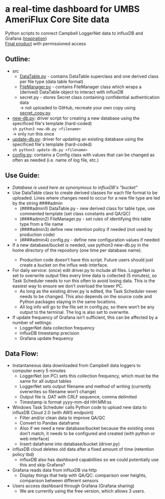 # a real-time dashboard for UMBS AmeriFlux Core Site data
Python scripts to connect Campbell LoggerNet data to influxDB and Grafana 
([inspiration](https://ameriflux.lbl.gov/real-time-data-view-using-influxdb-and-grafana/))    
[Final product](https://umbsflux.grafana.net/d/VyqSwgR7k/umbs-ameriflux-stats?orgId=1&theme=dark) with permissioned access


## Outline:  
- src
    - [DataTable.py](src/DataTable.py) - contains DataTable superclass and one derived class per file type (data table format)
    - [FileManager.py](src/FileManager.py) - contains FileManager class which wraps a (derived) DataTable object to interact with influxDB
    - secret.py - stores Secret class containing confidential authentication data  
        &#8594; not uploaded to GitHub, recreate your own copy using [secret_copy.py](src/secret_copy.py)
- [new-db.py](new-db.py): driver script for creating a new database using the specificed file's template (hard-coded)  
    ```sh python3 new-db.py <filename> ```  
    &#8594; only run this once
- [update-db.py](update-db.py): driver for updating an existing database using the specificed file's template (hard-coded)  
    ```sh python3 update-db.py <filename> ```
- [config.py](config.py): contains a Config class with values that can be changed as often as needed (i.e. name of log file, etc.)


## Use Guide:
- *Database is used here as synonymous to influxDB's "bucket"*
- Use DataTable class to create derived classes for each file format to be uploaded. Lines where changes need to occur for a new file type are led by the string ####admin  
    - (####admin1) DataTable.py - new derived class for table type, use commented template (set class constants and QA/QC)
    - (####admin2) FileManager.py - set rules of identifying this table type from a file name
    - (####admin3) define new retention policy if needed (not used by production code)
    - (####admin4) config.py - define new configuration values if needed
- If a new database/bucket is needed, use python3 new-db.py <filename> in the home directory of the repository (one time per database name).
    - Production code doesn’t have this script. Future users should just create a bucket on the influx web interface.
- For daily service: (once) edit driver.py to include all files. LoggerNet is set to overwrite output files every time data is collected (5 minutes), so Task Scheduler needs to run this often to avoid losing data. This is the easiest way to ensure we don’t overload the tower PC. 
    - As long as the existing driver.py is edited, the Task Scheduler never needs to be changed. This also depends on the source code and Python packages staying in the same locations.
    - All log info will go to the file set in config.py, so there won’t be any output to the terminal. The log is also set to overwrite.
- If update frequency of Grafana isn’t sufficient, this can be affected by a number of settings:
    - LoggerNet data collection frequency
    - influxDB timestamp precision
    - Grafana update frequency


## Data Flow:
- Instantaneous data downloaded from Campbell data loggers to computer every 5 minutes
    - LoggerNet (on PC) sets this collection frequency, which must be the same for all output tables
    - LoggerNet sets output filename and method of writing (currently overwrites so filename won’t change)
    - Output file is .DAT with CRLF sequence, comma delimited
    - Timestamp is format yyyy-mm-dd HH:MM:ss
- Windows Task Scheduler calls Python code to upload new data to influxDB Cloud 2.0 (with AWS endpoint)
    - Filter and/or clean data to improve QA/QC
    - Convert to Pandas dataframe
    - Also if we need a new database/bucket because the existing ones don’t match, it needs to be configured and created (with python or web interface)
    - Insert dataframe into database/bucket (driver.py)
- influxDB cloud deletes old data after a fixed amount of time (retention policy tbd)
    - influxDB also has dashboard capabilities so we could potentially use this and skip Grafana?
- Grafana reads data from influxDB via http
    - Display things that help with QA/QC: comparison over heights, comparison between different sensors
- Users access dashboard through Grafana (Grafana sharing) 
    - We are currently using the free version, which allows 3 users. 




